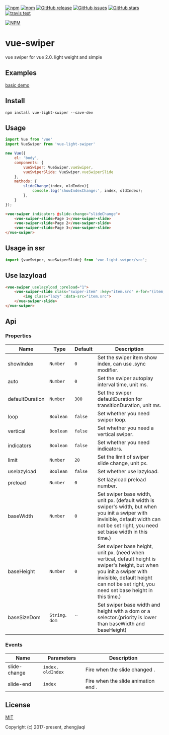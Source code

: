 [![npm](https://img.shields.io/npm/l/vue-light-swiper.svg)](https://raw.githubusercontent.com/zhengjiaqi/vue-light-swiper/master/LICENSE)
[![npm](https://img.shields.io/npm/v/vue-light-swiper.svg)](https://www.npmjs.com/package/vue-light-swiper)
[![GitHub release](https://img.shields.io/github/release/zhengjiaqi/vue-light-swiper.svg)](https://github.com/zhengjiaqi/vue-light-swiper/releases)
[![GitHub issues](https://img.shields.io/github/issues/zhengjiaqi/vue-light-swiper.svg)](https://github.com/zhengjiaqi/vue-light-swiper/issues)
[![GitHub stars](https://img.shields.io/github/stars/zhengjiaqi/vue-light-swiper.svg?style=social&label=Star)](https://github.com/zhengjiaqi/vue-light-swiper)
[![travis test](https://travis-ci.org/zhengjiaqi/vue-light-swiper.svg?branch=master)](https://travis-ci.org/zhengjiaqi/vue-light-swiper)

[![NPM](https://nodei.co/npm/vue-light-swiper.png?downloads=true&downloadRank=true)](https://nodei.co/npm/vue-light-swiper/)

# vue-swiper
vue swiper for vue 2.0. light weight and simple

## Examples
[basic demo](http://zhengjiaqi.github.io/vue-light-swiper/demo)

## Install
```
npm install vue-light-swiper --save-dev
```

## Usage

```js
import Vue from 'vue'
import VueSwiper from 'vue-light-swiper'

new Vue({
    el: 'body',
    components: {
        vueSwiper: VueSwiper.vueSwiper,
        vueSwiperSlide: VueSwiper.vueSwiperSlide
    },
    methods: {
        slideChange(index, oldIndex){
            console.log('showIndexChange:', index, oldIndex);
        },
    }
});
```

```html
<vue-swiper indicators @slide-change="slideChange">
    <vue-swiper-slide>Page 1</vue-swiper-slide>
    <vue-swiper-slide>Page 2</vue-swiper-slide>
    <vue-swiper-slide>Page 3</vue-swiper-slide>
</vue-swiper>
```

## Usage in ssr
```js
import {vueSwiper, vueSwiperSlide} from 'vue-light-swiper/src';
````

## Use lazyload

```html
<vue-swiper uselazyload :preload="1">
    <vue-swiper-slide class="swiper-item" :key="item.src" v-for="(item, index) in bannerList">
        <img class="lazy" :data-src="item.src">
    </vue-swiper-slide>
</vue-swiper>
```


## Api
### Properties
| Name                 | Type      | Default      | Description                                                        |
|----------------------|-----------|--------------|--------------------------------------------------------------------|
| showIndex            | `Number`  | `0`          | Set the swiper item show index, can use .sync modifier.            |
| auto                 | `Number`  | `0`          | Set the swiper autoplay interval time, unit ms.                    |
| defaultDuration      | `Number`  | `300`        | Set the swiper defaultDuration for transitionDuration, unit ms.             |
| loop                 | `Boolean` | `false`      | Set whether you need swiper loop.                                  |
| vertical             | `Boolean` | `false`      | Set whether you need a vertical swiper.                            |
| indicators           | `Boolean` | `false`      | Set whether you need indicators.                                   |
| limit                | `Number`  | `20`         | Set the limit of swiper slide change, unit px.                     |
| uselazyload          | `Boolean` | `false`      | Set whether use lazyload.                                          |
| preload              | `Number`  | `0`          | Set lazyload preload number.                                       |
| baseWidth            | `Number`  | `0`          | Set swiper base width, unit px. (default width is swiper's width, but when you init a swiper with invisible, default width can not be set right, you need set base width in this time.) |
| baseHeight           | `Number`  | `0`          | Set swiper base height, unit px. (need when vertical, default height is swiper's height, but when you init a swiper with invisible, default height can not be set right, you need set base height in this time.) |
| baseSizeDom          | `String、dom`  | ``      | Set swiper base width and height with a dom or a selector.(priority is lower than baseWidth and baseHeight)          |

### Events
| Name                            | Parameters | Description                                                                                                                                                  |
|--------------------|------------|--------------------------------------------------------------------------------------------------------------------------------------------------------------|
| slide-change       | `index, oldIndex`     | Fire when the slide changed .                                                                                        |
| slide-end          | `index`               | Fire when the slide animation end .                                                                                             |

## License

[MIT](http://opensource.org/licenses/MIT)

Copyright (c) 2017-present, zhengjiaqi